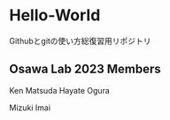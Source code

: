 # Hello-World
Githubとgitの使い方総復習用リポジトリ

## Osawa Lab 2023 Members
Ken Matsuda
Hayate Ogura


Mizuki Imai



